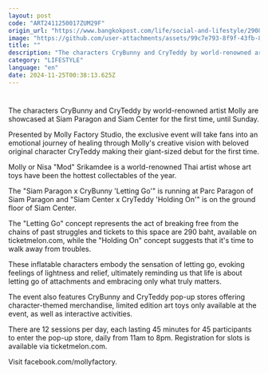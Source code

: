 ```yaml
---
layout: post
code: "ART2411250017ZUM29F"
origin_url: "https://www.bangkokpost.com/life/social-and-lifestyle/2908205/dont-miss-crybunny-and-cryteddy"
image: "https://github.com/user-attachments/assets/99c7e793-8f9f-43fb-8ed9-86cc1f3240b3"
title: ""
description: "The characters CryBunny and CryTeddy by world-renowned artist Molly are showcased at Siam Paragon and Siam Center for the first time, until Sunday."
category: "LIFESTYLE"
language: "en"
date: 2024-11-25T00:38:13.625Z
---
```


# 

The characters CryBunny and CryTeddy by world-renowned artist Molly are showcased at Siam Paragon and Siam Center for the first time, until Sunday.

Presented by Molly Factory Studio, the exclusive event will take fans into an emotional journey of healing through Molly's creative vision with beloved original character CryTeddy making their giant-sized debut for the first time.

Molly or Nisa "Mod" Srikamdee is a world-renowned Thai artist whose art toys have been the hottest collectables of the year.

The "Siam Paragon x CryBunny 'Letting Go'" is running at Parc Paragon of Siam Paragon and "Siam Center x CryTeddy 'Holding On'" is on the ground floor of Siam Center.

The "Letting Go" concept represents the act of breaking free from the chains of past struggles and tickets to this space are 290 baht, available on ticketmelon.com, while the "Holding On" concept suggests that it's time to walk away from troubles.

These inflatable characters embody the sensation of letting go, evoking feelings of lightness and relief, ultimately reminding us that life is about letting go of attachments and embracing only what truly matters.

The event also features CryBunny and CryTeddy pop-up stores offering character-themed merchandise, limited edition art toys only available at the event, as well as interactive activities.

There are 12 sessions per day, each lasting 45 minutes for 45 participants to enter the pop-up store, daily from 11am to 8pm. Registration for slots is available via ticketmelon.com.

Visit facebook.com/mollyfactory.